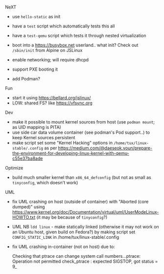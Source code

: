 NeXT

* use `hello-static` as init
* have a `test` script which automatically tests this all
* have a `test-qemu` script which tests it through nested virtualization

* boot into a https://busybox.net userland.. what init? Check out `/sbin/init` from Alpine on JSLinux
* enable networking; will require dhcpd
* support PXE booting it
* add Podman?

Fun

* start it using https://bellard.org/jslinux/
* LOW: shared FS? like https://vfsync.org


Dev

* make it possible to mount kernel sources from host (use `podman mount`; as UID mapping is PITA)
* use side car data volume container (see podman's Pod support..) to keep Kernel sources persistent
* make script set some "Kernel Hacking" options in `/home/tux/linux-stable/.config` as per
  https://medium.com/@daeseok.youn/prepare-the-environment-for-developing-linux-kernel-with-qemu-c55e37ba8ade


Optimize

* build much smaller kernel than `x86_64_defconfig` (but not as small as `tinyconfig`, which doesn't work)


UML

* fix UML crashing on host (outside of container) with "Aborted (core dumped)" using
  https://www.kernel.org/doc/Documentation/virtual/uml/UserModeLinux-HOWTO.txt
  (it may be because of `tinyconfig`?)

* UML NB `ldd linux` - make statically linked (otherwise it may not work on an Ubuntu host, given build on Fedora?)
  by making script set `CONFIG_STATIC_LINK` in /home/tux/linux-stable/.config

* fix UML crashing in-container (not on host) due to:

    Checking that ptrace can change system call numbers...ptrace: Operation not permitted
    check_ptrace : expected SIGSTOP, got status = 9_
